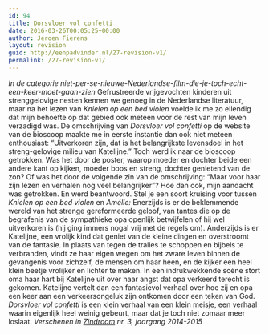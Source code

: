 ```yaml
---
id: 94
title: Dorsvloer vol confetti
date: 2016-03-26T00:05:25+00:00
author: Jeroen Fierens
layout: revision
guid: http://eenpadvinder.nl/27-revision-v1/
permalink: /27-revision-v1/
---
```

*In de categorie niet-per-se-nieuwe-Nederlandse-film-die-je-toch-echt-een-keer-moet-gaan-zien*  Gefrustreerde vrijgevochten kinderen uit strenggelovige nesten kennen we genoeg in de Nederlandse literatuur, maar na het lezen van *Knielen op een bed violen* voelde ik me zo ellendig dat mijn behoefte op dat gebied ook meteen voor de rest van mijn leven verzadigd was. De omschrijving van *Dorsvloer vol confetti* op de website van de bioscoop maakte me in eerste instantie dan ook niet meteen enthousiast: “Uitverkoren zijn, dat is het belangrijkste levensdoel in het streng-gelovige milieu van Katelijne.” Toch werd ik naar de bioscoop getrokken. Was het door de poster, waarop moeder en dochter beide een andere kant op kijken, moeder boos en streng, dochter genietend van de zon? Of was het door de volgende zin van de omschrijving: “Maar voor haar zijn lezen en verhalen nog veel belangrijker”? Hoe dan ook, mijn aandacht was getrokken. En werd beantwoord. Stel je een soort kruising voor tussen *Knielen op een bed violen* en *Amélie:* Enerzijds is er de beklemmende wereld van het strenge gereformeerde geloof, van tantes die op de begrafenis van de sympathieke opa openlijk betwijfelen of hij wel uitverkoren is (hij ging immers nogal vrij met de regels om). Anderzijds is er Katelijne, een vrolijk kind dat geniet van de kleine dingen en overstroomt van de fantasie. In plaats van tegen de tralies te schoppen en bijbels te verbranden, vindt ze haar eigen wegen om het zware leven binnen de gevangenis voor zichzelf, de mensen om haar heen, en de kijker een heel klein beetje vrolijker en lichter te maken. In een indrukwekkende scène stort oma haar hart bij Katelijne uit over haar angst dat opa verkeerd terecht is gekomen. Katelijne vertelt dan een fantasievol verhaal over hoe zij en opa een keer aan een verkeersongeluk zijn ontkomen door een teken van God. *Dorsvloer vol confetti* is een klein verhaal van een klein meisje, een verhaal waarin eigenlijk heel weinig gebeurt, maar dat je toch niet zomaar meer loslaat.  *Verschenen in [Zindroom](http://eenpadvinder.nl/tag/zindroom/) nr. 3, jaargang 2014-2015*